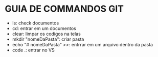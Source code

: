 # GUIA DE COMMANDOS GIT

- ls: check documentos
- cd: entrar em um documentos
- clear:  limpar os codigos na telas
- mkdir "nomeDaPasta": criar pasta
- echo "# nomeDaPasta" >>: entrrar em um arquivo dentro da pasta
- code .: entrar no VS